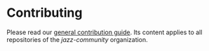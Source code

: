 # Contributing

Please read our [general contribution guide](https://github.com/jazz-community/welcome/blob/master/CONTRIBUTING.md). Its content applies to all repositories of the _jazz-community_ organization.
